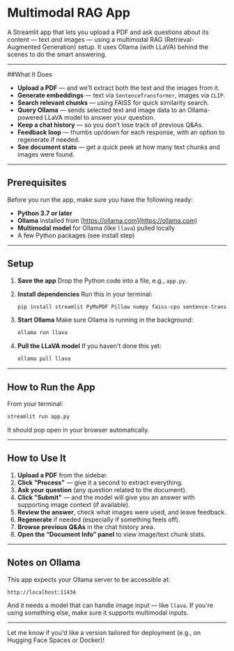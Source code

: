 # Multimodal RAG App

A Streamlit app that lets you upload a PDF and ask questions about its content — text *and* images — using a multimodal RAG (Retrieval-Augmented Generation) setup. It uses Ollama (with LLaVA) behind the scenes to do the smart answering.

---

##What It Does

* **Upload a PDF** — and we’ll extract both the text and the images from it.
* **Generate embeddings** — text via `SentenceTransformer`, images via `CLIP`.
* **Search relevant chunks** — using FAISS for quick similarity search.
* **Query Ollama** — sends selected text and image data to an Ollama-powered LLaVA model to answer your question.
* **Keep a chat history** — so you don’t lose track of previous Q\&As.
* **Feedback loop** — thumbs up/down for each response, with an option to regenerate if needed.
* **See document stats** — get a quick peek at how many text chunks and images were found.

---

## Prerequisites

Before you run the app, make sure you have the following ready:

* **Python 3.7 or later**
* **Ollama** installed from [https://ollama.com](https://ollama.com)
* **Multimodal model** for Ollama (like `llava`) pulled locally
* A few Python packages (see install step)

---

## Setup

1. **Save the app**
   Drop the Python code into a file, e.g., `app.py`.

2. **Install dependencies**
   Run this in your terminal:

   ```bash
   pip install streamlit PyMuPDF Pillow numpy faiss-cpu sentence-transformers transformers requests torch
   ```
   
3. **Start Ollama**
   Make sure Ollama is running in the background:

   ```bash
   ollama run llava
   ```

4. **Pull the LLaVA model**
   If you haven't done this yet:

   ```bash
   ollama pull llava
   ```

---

## How to Run the App

From your terminal:

```bash
streamlit run app.py
```

It should pop open in your browser automatically.

---

## How to Use It

1. **Upload a PDF** from the sidebar.
2. **Click "Process"** — give it a second to extract everything.
3. **Ask your question** (any question related to the document).
4. **Click "Submit"** — and the model will give you an answer with supporting image context (if available).
5. **Review the answer**, check what images were used, and leave feedback.
6. **Regenerate** if needed (especially if something feels off).
7. **Browse previous Q\&As** in the chat history area.
8. **Open the “Document Info” panel** to view image/text chunk stats.

---

## Notes on Ollama

This app expects your Ollama server to be accessible at:

```
http://localhost:11434
```

And it needs a model that can handle image input — like `llava`. If you're using something else, make sure it supports multimodal inputs.

---

Let me know if you'd like a version tailored for deployment (e.g., on Hugging Face Spaces or Docker)!
